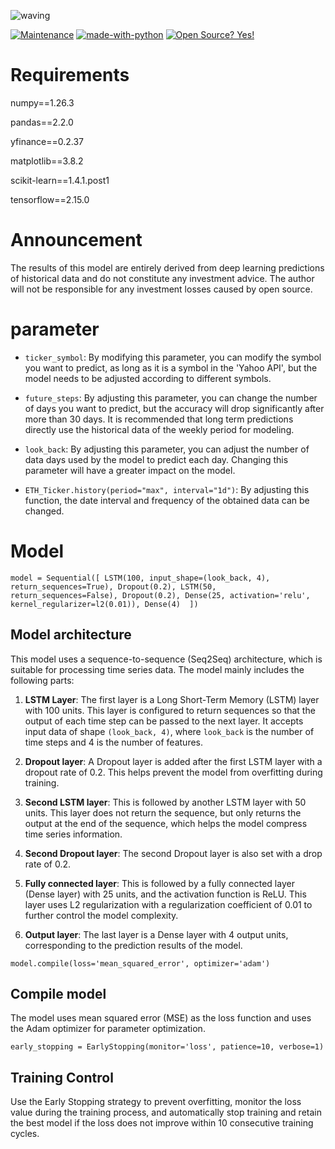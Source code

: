 ![waving](https://capsule-render.vercel.app/api?type=waving&height=200&text=Predict%20Crypto%20Price%20With%20LSTM&fontAlign=30&fontAlignY=40&color=gradient&fontSize=30)

[![Maintenance](https://img.shields.io/badge/Maintained%3F-yes-green.svg)](https://GitHub.com/Naereen/StrapDown.js/graphs/commit-activity) [![made-with-python](https://img.shields.io/badge/Made%20with-Python-1f425f.svg)](https://www.python.org/) [![Open Source? Yes!](https://badgen.net/badge/Open%20Source%20%3F/Yes%21/blue?icon=github)](https://github.com/Naereen/badges/)

# Requirements
numpy==1.26.3

pandas==2.2.0

yfinance==0.2.37

matplotlib==3.8.2

scikit-learn==1.4.1.post1

tensorflow==2.15.0

# Announcement
The results of this model are entirely derived from deep learning predictions of historical data and do not constitute any investment advice. The author will not be responsible for any investment losses caused by open source.

# parameter
- `ticker_symbol`: By modifying this parameter, you can modify the symbol you want to predict, as long as it is a symbol in the 'Yahoo API', but the model needs to be adjusted according to different symbols.

- `future_steps`: By adjusting this parameter, you can change the number of days you want to predict, but the accuracy will drop significantly after more than 30 days. It is recommended that long term predictions directly use the historical data of the weekly period for modeling.

- `look_back`: By adjusting this parameter, you can adjust the number of data days used by the model to predict each day. Changing this parameter will have a greater impact on the model.

- `ETH_Ticker.history(period="max", interval="1d")`: By adjusting this function, the date interval and frequency of the obtained data can be changed.

# Model

`model = Sequential([
    LSTM(100, input_shape=(look_back, 4), return_sequences=True),
    Dropout(0.2),
    LSTM(50, return_sequences=False),
    Dropout(0.2),
    Dense(25, activation='relu', kernel_regularizer=l2(0.01)),
    Dense(4) 
])`

## Model architecture

This model uses a sequence-to-sequence (Seq2Seq) architecture, which is suitable for processing time series data. The model mainly includes the following parts:

1. **LSTM Layer**: The first layer is a Long Short-Term Memory (LSTM) layer with 100 units. This layer is configured to return sequences so that the output of each time step can be passed to the next layer. It accepts input data of shape `(look_back, 4)`, where `look_back` is the number of time steps and 4 is the number of features.

2. **Dropout layer**: A Dropout layer is added after the first LSTM layer with a dropout rate of 0.2. This helps prevent the model from overfitting during training.

3. **Second LSTM layer**: This is followed by another LSTM layer with 50 units. This layer does not return the sequence, but only returns the output at the end of the sequence, which helps the model compress time series information.

4. **Second Dropout layer**: The second Dropout layer is also set with a drop rate of 0.2.

5. **Fully connected layer**: This is followed by a fully connected layer (Dense layer) with 25 units, and the activation function is ReLU. This layer uses L2 regularization with a regularization coefficient of 0.01 to further control the model complexity.

6. **Output layer**: The last layer is a Dense layer with 4 output units, corresponding to the prediction results of the model.

`model.compile(loss='mean_squared_error', optimizer='adam')`
## Compile model

The model uses mean squared error (MSE) as the loss function and uses the Adam optimizer for parameter optimization.

`early_stopping = EarlyStopping(monitor='loss', patience=10, verbose=1)`
## Training Control

Use the Early Stopping strategy to prevent overfitting, monitor the loss value during the training process, and automatically stop training and retain the best model if the loss does not improve within 10 consecutive training cycles.
